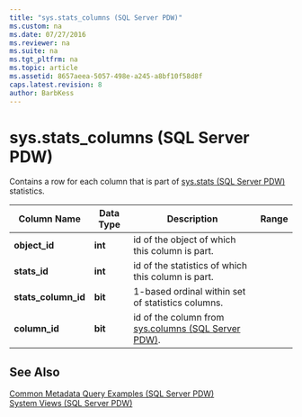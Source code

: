 ```yaml
---
title: "sys.stats_columns (SQL Server PDW)"
ms.custom: na
ms.date: 07/27/2016
ms.reviewer: na
ms.suite: na
ms.tgt_pltfrm: na
ms.topic: article
ms.assetid: 8657aeea-5057-498e-a245-a8bf10f58d8f
caps.latest.revision: 8
author: BarbKess
---
```

# sys.stats_columns (SQL Server PDW)
Contains a row for each column that is part of [sys.stats &#40;SQL Server PDW&#41;](../sqlpdw/sys-stats-sql-server-pdw.md) statistics.  
  
|Column Name|Data Type|Description|Range|  
|---------------|-------------|---------------|---------|  
|**object_id**|**int**|id of the object of which this column is part.||  
|**stats_id**|**int**|id of the statistics of which this column is part.||  
|**stats_column_id**|**bit**|1-based ordinal within set of statistics columns.||  
|**column_id**|**bit**|id of the column from [sys.columns &#40;SQL Server PDW&#41;](../sqlpdw/sys-columns-sql-server-pdw.md).||  
  
## See Also  
[Common Metadata Query Examples &#40;SQL Server PDW&#41;](../sqlpdw/common-metadata-query-examples-sql-server-pdw.md)  
[System Views &#40;SQL Server PDW&#41;](../sqlpdw/system-views-sql-server-pdw.md)  
  
